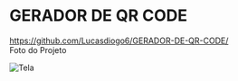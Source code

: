 # GERADOR DE QR CODE
https://github.com/Lucasdiogo6/GERADOR-DE-QR-CODE/
<br>
Foto do Projeto

![Tela](https://github.com/Lucasdiogo6/GERADOR-DE-QR-CODE/assets/63885198/1ffd4256-626a-475c-bb08-76f8089ca8ee)
